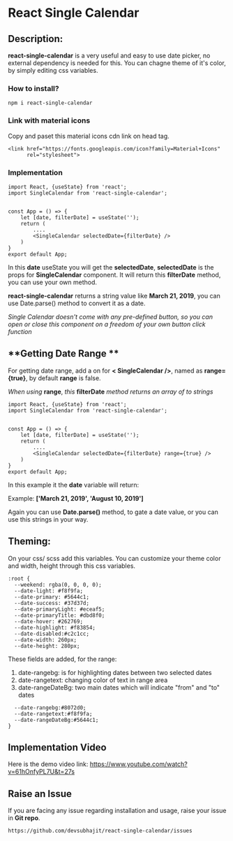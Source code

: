 # React Single Calendar

## **Description:** 
**react-single-calendar** is a very useful and easy to use date picker, no external dependency is needed for this. You can chagne theme of it's color, by simply editing css variables.

### **How to install?**
```
npm i react-single-calendar
```
### **Link with material icons**
Copy and paset this material icons cdn link on head tag.
```
<link href="https://fonts.googleapis.com/icon?family=Material+Icons"
      rel="stylesheet">
```

### **Implementation**
```
import React, {useState} from 'react';
import SingleCalendar from 'react-single-calendar';


const App = () => {
    let [date, filterDate] = useState('');
    return (
        ....
        <SingleCalendar selectedDate={filterDate} />
    )
}
export default App;
```
In this **date** useState you will get the **selectedDate**, **selectedDate** is the props for **SingleCalendar** component. It will return this **filterDate** method, you can use your own method.

**react-single-calendar** returns a string value like **March 21, 2019**, you can use Date.parse() method to convert it as a date.

*Single Calendar doesn't come with any pre-defined button, so you can open or close this component on a freedom of your own button click function*


## **Getting Date Range **
For getting date range, add a on for **< SingleCalendar />**, named as **range={true}**, by default **range** is false.

*When using* **range**, *this* **filterDate** *method returns an array of to strings*

```
import React, {useState} from 'react';
import SingleCalendar from 'react-single-calendar';


const App = () => {
    let [date, filterDate] = useState('');
    return (
        ....
        <SingleCalendar selectedDate={filterDate} range={true} />
    )
}
export default App;
```
In this example it the **date** variable will return:

Example: **['March 21, 2019', 'August 10, 2019']**

Again you can use **Date.parse()** method, to gate a date value, or you can use this strings in your way.

## **Theming:** 
On your css/ scss add this variables.
You can customize your theme color and width, height through this css variables.
```
:root {
  --weekend: rgba(0, 0, 0, 0);
  --date-light: #f8f9fa;
  --date-primary: #5644c1;
  --date-success: #37d37d;
  --date-primaryLight: #eceaf5;
  --date-primaryTitle: #dbd8f0;
  --date-hover: #262769;
  --date-highlight: #f83854;
  --date-disabled:#c2c1cc;
  --date-width: 260px;
  --date-height: 280px;
```
These fields are added, for the range:

1. date-rangebg: is for highlighting dates between two selected dates
2. date-rangetext: changing color of text in range area
3. date-rangeDateBg: two main dates which will indicate "from" and "to" dates
```
  --date-rangebg:#8072d0;
  --date-rangetext:#f8f9fa;
  --date-rangeDateBg:#5644c1;
}
```
## **Implementation Video**
Here is the demo video link:
https://www.youtube.com/watch?v=61hOnfyPL7U&t=27s

<!-- ## **Using Date Range Video**
How to use date range:
https://www.youtube.com/watch?v=61hOnfyPL7U&t=27s -->

## **Raise an Issue**
If you are facing any issue regarding installation and usage, raise your issue in **Git repo**. 
```
https://github.com/devsubhajit/react-single-calendar/issues
```
